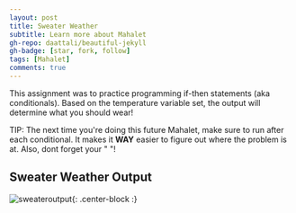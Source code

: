 ```yaml
---
layout: post
title: Sweater Weather 
subtitle: Learn more about Mahalet
gh-repo: daattali/beautiful-jekyll
gh-badge: [star, fork, follow]
tags: [Mahalet]
comments: true
---
```


This assignment was to practice programming if-then statements (aka conditionals). Based on the temperature variable set, the output will determine what you should wear! 

TIP: The next time you're doing this future Mahalet, make sure to run after each conditional. It makes it **WAY** easier to figure out where the problem is at. Also, dont forget your " "! 



## Sweater Weather Output
![sweateroutput](https://mahaletn.github.io/assets/img/sweaterop.png){: .center-block :} 





